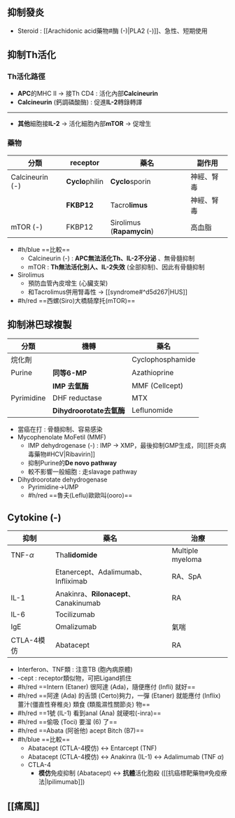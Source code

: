 ## 抑制發炎
- Steroid : [[Arachidonic acid藥物#酶 (-)|PLA2 (-)]]、急性、短期使用
## 抑制Th活化
### Th活化路徑
- **APC**的MHC II -> 接Th CD4 : 活化內部**Calcineurin**
- **Calcineurin** (鈣調磷酸酶) : 促進**IL-2**轉錄轉譯
***
- **其他**細胞接**IL-2** -> 活化細胞內部**mTOR** -> 促增生
### 藥物
| 分類            | receptor    | 藥名         | 副作用   |
|-----------------|-------------|--------------|----------|
| Calcineurin (-) | **Cyclo**philin | **Cyclo**sporin | 神經、腎毒 |
|                 | **FKBP12**        | Tacro**limus**   | 神經、腎毒 |
| mTOR (-)        | FKBP12        | Sirolimus (**Rapamycin**)  | 高血脂   |
- #h/blue ==比較==
	- Calcineurin (-) : **APC無法活化Th、IL-2不分泌** 、無骨髓抑制
	- mTOR : **Th無法活化別人、IL-2失效** (全部抑制)、因此有骨髓抑制
- Sirolimus
	- 預防血管內皮增生 (心臟支架)
	- 和Tacrolimus併用腎毒性 -> [[syndrome#^d5d267|HUS]]
- #h/red ==西螺(Siro)大橋騎摩托(mTOR)==
## 抑制淋巴球複製
| 分類       | 機轉                | 藥名             |
|------------|---------------------|------------------|
| 烷化劑     |                     | Cyclophosphamide |
| Purine     | **同等6-MP**            | Azathioprine     |
|            | **IMP 去氫酶**          | MMF (Cellcept)     |
| Pyrimidine | DHF reductase       | MTX              |
|            | **Dihydroorotate去氫酶** | Leflunomide      |
- 當癌在打 : 骨髓抑制、容易感染
- Mycophenolate MoFetil (MMF)
	- IMP dehydrogenase (-) : IMP -> XMP，最後抑制GMP生成，同[[肝炎病毒藥物#HCV|Ribavirin]]
	- 抑制Purine的**De novo pathway**
	- 較不影響一般細胞 : 走slavage pathway
- Dihydroorotate dehydrogenase
	- Pyrimidine->UMP
	- #h/red ==魯夫(Leflu)歐歐叫(ooro)==
## Cytokine (-)
| 抑制       | 藥名                               | 治療             |
|------------|------------------------------------|------------------|
| TNF-$\alpha$      | Tha**lidomide**                        | Multiple myeloma |
|            | Etanercept、Adalimumab、Infliximab | RA、SpA          |
| IL-1       | Anakinra、**Rilonacept**、Canakinumab  | RA              |
| IL-6       | Tocilizumab                        |                  |
| IgE        | Omalizumab                         | 氣喘             |
| CTLA-4模仿 | Abatacept                          | RA               |
- Interferon、TNF類 : 注意TB (胞內病原體)
- -cept : receptor類似物，可把Ligand抓住
- #h/red ==Intern (Etaner) 很阿達 (Ada)，隨便應付 (Infli) 就好==
- #h/red ==阿達 (Ada) 的舌頭 (Certo)夠力，一彈 (Etaner) 就能應付 (Inflix) 薑汁(僵直性脊椎炎) 類食 (類風濕性關節炎) 物==
- #h/red ==1號 (IL-1) 看到anal (Ana) 就硬啦(-inra)==
- #h/red ==偷吸 (Toci) 要溜 (6) 了==
- #h/red ==Abata (阿爸他) acept Bitch (B7)==
- #h/blue ==比較==
	- Abatacept (CTLA-4模仿) <-> Entarcept (TNF)
	- Abatacept (CTLA-4模仿) <-> Anakinra (IL-1) <-> Adalimumab (TNF $\alpha$)
	- CTLA-4
		- **模仿**免疫抑制 (Abatacept) <-> **抗體**活化胞殺 ([[抗癌標靶藥物#免疫療法|Ipilimumab]])
## [[痛風]]